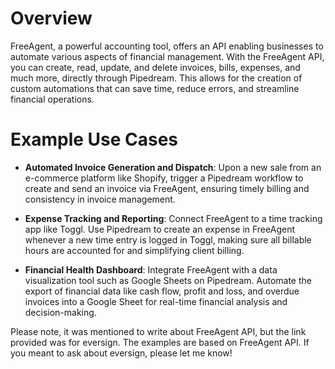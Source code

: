# Overview

FreeAgent, a powerful accounting tool, offers an API enabling businesses to automate various aspects of financial management. With the FreeAgent API, you can create, read, update, and delete invoices, bills, expenses, and much more, directly through Pipedream. This allows for the creation of custom automations that can save time, reduce errors, and streamline financial operations.

# Example Use Cases

- **Automated Invoice Generation and Dispatch**: Upon a new sale from an e-commerce platform like Shopify, trigger a Pipedream workflow to create and send an invoice via FreeAgent, ensuring timely billing and consistency in invoice management.

- **Expense Tracking and Reporting**: Connect FreeAgent to a time tracking app like Toggl. Use Pipedream to create an expense in FreeAgent whenever a new time entry is logged in Toggl, making sure all billable hours are accounted for and simplifying client billing.

- **Financial Health Dashboard**: Integrate FreeAgent with a data visualization tool such as Google Sheets on Pipedream. Automate the export of financial data like cash flow, profit and loss, and overdue invoices into a Google Sheet for real-time financial analysis and decision-making.

Please note, it was mentioned to write about FreeAgent API, but the link provided was for eversign. The examples are based on FreeAgent API. If you meant to ask about eversign, please let me know!
